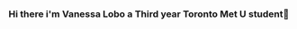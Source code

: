 ### Hi there i'm Vanessa Lobo a Third year Toronto Met U student👋

<!--
**xenoastra/xenoastra** is a ✨ _special_ ✨ repository because its `README.md` (this file) appears on your GitHub profile.


- 🌸 I’m currently working on a login simulator
- ✨ I’m currently learning Operating Systems and Algorithms
- 💌 How to reach me: discord Xenoastra#0600 


-->


